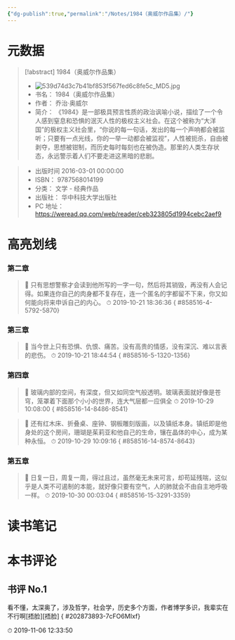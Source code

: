 ```yaml
---
{"dg-publish":true,"permalink":"/Notes/1984（奥威尔作品集）/"}
---
```



# 元数据

> [!abstract] 1984（奥威尔作品集）
> - ![539d74d3c7b41bf853f567fed6c8fe5c_MD5.jpg](/img/user/Attachments/539d74d3c7b41bf853f567fed6c8fe5c_MD5.jpg)
> - 书名： 1984（奥威尔作品集）
> - 作者： 乔治·奥威尔
> - 简介： 《1984》是一部极具预言性质的政治讽喻小说，描绘了一个令人感到窒息和恐惧的泯灭人性的极权主义社会。在这个被称为“大洋国”的极权主义社会里，“你说的每一句话，发出的每一个声响都会被监听；只要有一点光线，你的一举一动都会被监视”，人性被扼杀，自由被剥夺，思想被钳制，而历史每时每刻也在被伪造。那里的人类生存状态，永远警示着人们不要走进这黑暗的悲剧。

> - 出版时间 2016-03-01 00:00:00
> - ISBN： 9787568014199
> - 分类： 文学 - 经典作品
> - 出版社： 华中科技大学出版社
> - PC 地址：https://weread.qq.com/web/reader/ceb323805d1994cebc2aef9

# 高亮划线

### 第二章

> 📌 只有思想警察才会读到他所写的一字一句，然后将其销毁，再没有人会记得。如果连你自己的肉身都不复存在，连一个匿名的字都留不下来，你又如何能向将来申诉自己的内心。
> ⏱ 2019-10-21 18:36:36
{ #858516-4-5792-5870}


### 第三章

> 📌 当今世上只有恐惧、仇恨、痛苦。没有高贵的情感，没有深沉、难以言表的悲伤。
> ⏱ 2019-10-21 18:44:54
{ #858516-5-1320-1356}


### 第四章

> 📌 玻璃内部的空间，有深度，但又如同空气般透明。玻璃表面就好像是苍穹，笼罩着下面那个小小的世界，连大气层都一应俱全
> ⏱ 2019-10-29 10:08:00
{ #858516-14-8486-8541}


> 📌 还有红木床、折叠桌、座钟、钢板雕刻版画，以及镇纸本身。镇纸即是他身处的这个房间，珊瑚是茱莉亚和他自己的生命，镶在晶体的中心，成为某种永恒。
> ⏱ 2019-10-29 10:09:16
{ #858516-14-8574-8643}


### 第五章

> 📌 日复一日，周复一周，得过且过，虽然毫无未来可言，却苟延残喘，这似乎是人类不可遏制的本能，就好像只要有空气，人的肺就会不由自主地呼吸一样。
> ⏱ 2019-10-30 00:03:04
{ #858516-15-3291-3359}


# 读书笔记

# 本书评论

## 书评 No.1

看不懂，太深奥了，涉及哲学，社会学，历史多个方面，作者博学多识，我辈实在不行啊\[捂脸\]\[捂脸\]
{ #202873893-7cFO6MIxf}


⏱ 2019-11-06 12:33:50
